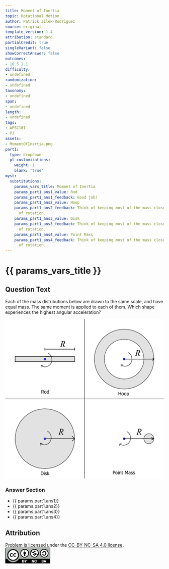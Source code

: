 ```yaml
---
title: Moment of Inertia
topic: Rotational Motion
author: Patrick Jilek-Rodriguez
source: original
template_version: 1.4
attribution: standard
partialCredit: true
singleVariant: false
showCorrectAnswer: false
outcomes:
- 10.5.2.1
difficulty:
- undefined
randomization:
- undefined
taxonomy:
- undefined
span:
- undefined
length:
- undefined
tags:
- APSC181
- PJ
assets:
- MomentOfInertia.png
part1:
  type: dropdown
  pl-customizations:
    weight: 1
    blank: 'true'
myst:
  substitutions:
    params_vars_title: Moment of Inertia
    params_part1_ans1_value: Rod
    params_part1_ans1_feedback: Good job!
    params_part1_ans2_value: Hoop
    params_part1_ans2_feedback: Think of keeping most of the mass close to the axis
      of rotation.
    params_part1_ans3_value: Disk
    params_part1_ans3_feedback: Think of keeping most of the mass close to the axis
      of rotation.
    params_part1_ans4_value: Point Mass
    params_part1_ans4_feedback: Think of keeping most of the mass close to the axis
      of rotation.
---
```

# {{ params_vars_title }}

## Question Text

Each of the mass distributions below are drawn to the same scale, and have equal mass.
The same moment is applied to each of them.
Which shape experiences the highest angular acceleration?

<img src="MomentOfInertia.png" width=800 alt="A rod, a hoop, a disk and a point mass." >

### Answer Section

- {{ params.part1.ans1}}
- {{ params.part1.ans2}}
- {{ params.part1.ans3}}
- {{ params.part1.ans4}}

## Attribution

Problem is licensed under the [CC-BY-NC-SA 4.0 license](https://creativecommons.org/licenses/by-nc-sa/4.0/).<br> ![The Creative Commons 4.0 license requiring attribution-BY, non-commercial-NC, and share-alike-SA license.](https://raw.githubusercontent.com/firasm/bits/master/by-nc-sa.png)